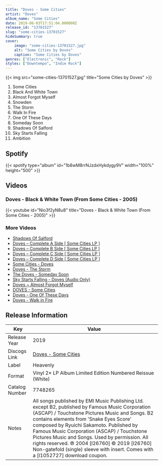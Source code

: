 ```yaml
---
title: "Doves - Some Cities"
artist: "Doves"
album_name: "Some Cities"
date: 2019-06-03T17:51:04.000000Z
release_id: "13701527"
slug: "some-cities-13701527"
hideSummary: true
cover:
    image: "some-cities-13701527.jpg"
    alt: "Some Cities by Doves"
    caption: "Some Cities by Doves"
genres: ["Electronic", "Rock"]
styles: ["Downtempo", "Indie Rock"]
---
```


{{< img src="some-cities-13701527.jpg" title="Some Cities by Doves" >}}

<!-- section break -->

1. Some Cities
2. Black And White Town
3. Almost Forgot Myself
4. Snowden
5. The Storm
6. Walk In Fire
7. One Of These Days
8. Someday Soon
9. Shadows Of Salford
10. Sky Starts Falling
11. Ambition

<!-- section break -->


## Spotify
{{< spotify type="album" id="1b8wM8rrNJzdxHykdygy9V" width="100%" height="500" >}}



## Videos
### Doves - Black & White Town (From Some Cities - 2005)
{{< youtube id="Nio3f2yN8u8" title="Doves - Black & White Town (From Some Cities - 2005)" >}}<br>

### More Videos

- [Shadows Of Salford](https://www.youtube.com/watch?v=LR3rHOXQeeM)
- [Doves – Complete A Side [ Some Cities LP ]](https://www.youtube.com/watch?v=UYQfuM1PP8o)
- [Doves – Complete B Side [ Some Cities LP ]](https://www.youtube.com/watch?v=_HrOy64dsCs)
- [Doves – Complete C Side [ Some Cities LP ]](https://www.youtube.com/watch?v=48n2X7H5hTg)
- [Doves – Complete D Side [ Some Cities LP ]](https://www.youtube.com/watch?v=s4bLp-MDgyI)
- [Some Cities - Doves](https://www.youtube.com/watch?v=ceiBoqK_SPE)
- [Doves - The Storm](https://www.youtube.com/watch?v=46ynKrD5nYM)
- [The Doves - Someday Soon](https://www.youtube.com/watch?v=If2W-ZmD9k8)
- [Sky Starts Falling - Doves (Audio Only)](https://www.youtube.com/watch?v=4ExnaKYXqsA)
- [Doves ~ Almost Forgot Myself](https://www.youtube.com/watch?v=R54hUCIjNGM)
- [DOVES - Some Cities](https://www.youtube.com/watch?v=nh76lzkZrCw)
- [Doves - One Of These Days](https://www.youtube.com/watch?v=9fNTb8L1_m4)
- [Doves - Walk in Fire](https://www.youtube.com/watch?v=NzXuCj-DXv4)


## Release Information
|  Key           | Value                                                |
| ---------------| ---------------------------------------------------- |
| Release Year   | 2019                                   |
| Discogs Link   | [Doves - Some Cities](https://www.discogs.com/release/13701527-Doves-Some-Cities) |
| Label          | Heavenly |
| Format         | Vinyl 2× LP Album Limited Edition Numbered Reissue (White) |
| Catalog Number | 7748265 |
| Notes | All songs published by EMI Music Publishing Ltd. except B2, published by Famous Music Corporation (ASCAP) / Touchstone Pictures Music and Songs.  B2 contains elements from 'Snake Eyes Score' composed by Ryuichi Sakamoto. Published by Famous Music Corporation (ASCAP) / Touchstone Pictures Music and Songs. Used by permission. All rights reserved.  ℗ 2004 [l26760] © 2019 [l26760]  Non-gatefold (single) sleeve with insert. Comes with a [l1052727] download coupon. |